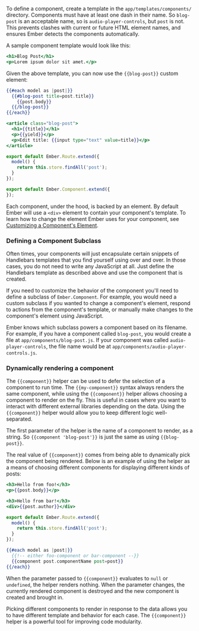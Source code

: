 To define a component, create a template in the `app/templates/components/` directory.
Components must have at least one dash in their name. So `blog-post` is an acceptable name, so is `audio-player-controls`, but `post` is not. This prevents clashes with current or future HTML element names, and
ensures Ember detects the components automatically.

A sample component template would look like this:

```app/templates/components/blog-post.hbs
<h1>Blog Post</h1>
<p>Lorem ipsum dolor sit amet.</p>
```

Given the above template, you can now use the
`{{blog-post}}` custom element:

```app/templates/index.hbs
{{#each model as |post|}}
  {{#blog-post title=post.title}}
    {{post.body}}
  {{/blog-post}}
{{/each}}
```

```app/templates/components/blog-post.hbs
<article class="blog-post">
  <h1>{{title}}</h1>
  <p>{{yield}}</p>
  <p>Edit title: {{input type="text" value=title}}</p>
</article>
```

```app/routes/index.js
export default Ember.Route.extend({
  model() {
    return this.store.findAll('post');
  }
});
```

```app/components/blog-post.js
export default Ember.Component.extend({
});
```

Each component, under the hood, is backed by an element. By default
Ember will use a `<div>` element to contain your component's template.
To learn how to change the element Ember uses for your component, see
[Customizing a Component's
Element](../customizing-a-components-element).


### Defining a Component Subclass

Often times, your components will just encapsulate certain snippets of
Handlebars templates that you find yourself using over and over. In
those cases, you do not need to write any JavaScript at all. Just define
the Handlebars template as described above and use the component that is
created.

If you need to customize the behavior of the component you'll
need to define a subclass of `Ember.Component`. For example, you would
need a custom subclass if you wanted to change a component's element,
respond to actions from the component's template, or manually make
changes to the component's element using JavaScript.

Ember knows which subclass powers a component based on its filename. For
example, if you have a component called `blog-post`, you would create a
file at `app/components/blog-post.js`. If your component was called
`audio-player-controls`, the file name would be at
`app/components/audio-player-controls.js`.

### Dynamically rendering a component

The `{{component}}` helper can be used to defer the selection of a component to
run time. The `{{my-component}}` syntax always renders the same component,
while using the `{{component}}` helper allows choosing a component to render on
the fly. This is useful in cases where you want to interact with different
external libraries depending on the data. Using the `{{component}}` helper would
allow you to keep different logic well-separated.

The first parameter of the helper is the name of a component to render, as a
string. So `{{component 'blog-post'}}` is just the same as using `{{blog-post}}`.

The real value of `{{component}}` comes from being able to dynamically pick
the component being rendered. Below is an example of using the helper as a
means of choosing different components for displaying different kinds of posts:


```app/templates/components/foo-component.hbs
<h3>Hello from foo!</h3>
<p>{{post.body}}</p>
```

```app/templates/components/bar-component.hbs
<h3>Hello from bar!</h3>
<div>{{post.author}}</div>
```

```app/routes/index.js
export default Ember.Route.extend({
  model() {
    return this.store.findAll('post');
  }
});
```

```app/templates/index.hbs
{{#each model as |post|}}
  {{!-- either foo-component or bar-component --}}
  {{component post.componentName post=post}}
{{/each}}
```

When the parameter passed to `{{component}}` evaluates to `null` or `undefined`,
the helper renders nothing. When the parameter changes, the currently rendered
component is destroyed and the new component is created and brought in.

Picking different components to render in response to the data allows you to
have different template and behavior for each case. The `{{component}}` helper
is a powerful tool for improving code modularity.
